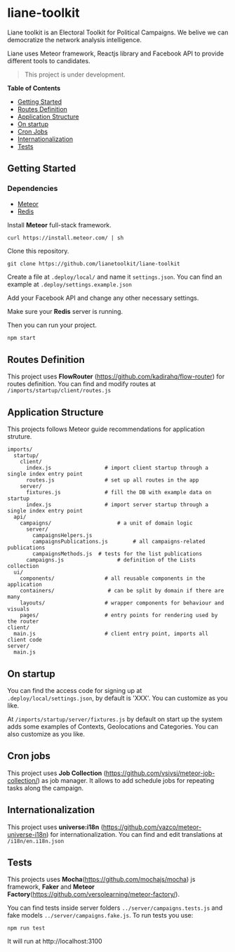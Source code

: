 # liane-toolkit
Liane toolkit is an Electoral Toolkit for Political Campaigns. We belive we can democratize the network analysis intelligence.

Liane uses Meteor framework, Reactjs library and Facebook API to provide different tools to candidates.

> This project is under development.

**Table of Contents**

* [Getting Started](#getting-started)
* [Routes Definition](#routes-definition)
* [Application Structure](#application-structure)
* [On startup](#on-startup)
* [Cron Jobs](#cron-jobs)
* [Internationalization](#internationalization)
* [Tests](#tests)

## Getting Started


### Dependencies

 - [Meteor](https://guide.meteor.com)
 - [Redis](https://redis.io/)

Install **Meteor** full-stack framework.
~~~shell
curl https://install.meteor.com/ | sh
~~~

Clone this repository.
~~~shell
git clone https://github.com/lianetoolkit/liane-toolkit
~~~

Create a file at `.deploy/local/` and name it `settings.json`. You can find an example at `.deploy/settings.example.json`

Add your Facebook API and change any other necessary settings.

Make sure your **Redis** server is running.

Then you can run your project.

~~~js
npm start
~~~

## Routes Definition

This project uses **FlowRouter** (https://github.com/kadirahq/flow-router) for routes definition. You can find and modify routes at `/imports/startup/client/routes.js`

## Application Structure

This projects follows Meteor guide recommendations for application struture.

~~~
imports/
  startup/
    client/
      index.js                 # import client startup through a single index entry point
      routes.js                # set up all routes in the app
    server/
      fixtures.js              # fill the DB with example data on startup
      index.js                 # import server startup through a single index entry point
  api/
    campaigns/                     # a unit of domain logic
      server/
        campaignsHelpers.js
        campaignsPublications.js        # all campaigns-related publications
        campaignsMethods.js  # tests for the list publications
      campaigns.js                 # definition of the Lists collection
  ui/
    components/                # all reusable components in the application
    containers/                 # can be split by domain if there are many
    layouts/                   # wrapper components for behaviour and visuals
    pages/                     # entry points for rendering used by the router
client/
  main.js                      # client entry point, imports all client code
server/
  main.js
~~~

## On startup

You can find the access code for signing up at `.deploy/local/settings.json`, by default is 'XXX'. You can customize as you like.

At `/imports/startup/server/fixtures.js` by default on start up the system adds some examples of Contexts, Geolocations and Categories. You can also customize as you like.

## Cron jobs

This project uses **Job Collection** (https://github.com/vsivsi/meteor-job-collection/) as job manager. It allows to add schedule jobs for repeating tasks along the campaign.

## Internationalization

This project uses **universe:i18n** (https://github.com/vazco/meteor-universe-i18n) for internationalization. You can find and edit translations at `/i18n/en.i18n.json`

## Tests

This projects uses **Mocha**(https://github.com/mochajs/mocha) js framework, **Faker** and **Meteor Factory**(https://github.com/versolearning/meteor-factory/).

You can find tests inside server folders `../server/campaigns.tests.js` and fake models `../server/campaigns.fake.js`.
To run tests you use:
~~~shell
npm run test
~~~

It will run at http://localhost:3100
